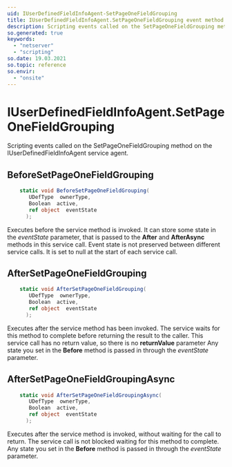 ```yaml
---
uid: IUserDefinedFieldInfoAgent-SetPageOneFieldGrouping
title: IUserDefinedFieldInfoAgent.SetPageOneFieldGrouping event method
description: Scripting events called on the SetPageOneFieldGrouping method on the IUserDefinedFieldInfoAgent service agent.
so.generated: true
keywords:
  - "netserver"
  - "scripting"
so.date: 19.03.2021
so.topic: reference
so.envir:
  - "onsite"
---
```

# IUserDefinedFieldInfoAgent.SetPageOneFieldGrouping

Scripting events called on the <see cref='M:SuperOffice.CRM.Services.IUserDefinedFieldInfoAgent.SetPageOneFieldGrouping'>SetPageOneFieldGrouping</see> method on the <see cref='IUserDefinedFieldInfoAgent'>IUserDefinedFieldInfoAgent</see>  service agent.

## BeforeSetPageOneFieldGrouping
```cs
    static void BeforeSetPageOneFieldGrouping(
       UDefType  ownerType,
       Boolean  active,
       ref object  eventState
      );
```
Executes before the service method is invoked.
It can store some state in the *eventState* parameter, that is passed to the **After** and **AfterAsync** methods in this service call.
Event state is not preserved between different service calls. It is set to null at the start of each service call.
## AfterSetPageOneFieldGrouping
```cs
    static void AfterSetPageOneFieldGrouping(
       UDefType  ownerType,
       Boolean  active,
       ref object  eventState
      );
```
Executes after the service method has been invoked. The service waits for this method to complete before returning the result to the caller.
This service call has no return value, so there is no **returnValue** parameter
Any state you set in the **Before** method is passed in through the *eventState* parameter.
## AfterSetPageOneFieldGroupingAsync
```cs
    static void AfterSetPageOneFieldGroupingAsync(
       UDefType  ownerType,
       Boolean  active,
       ref object  eventState
      );
```
Executes after the service method is invoked, without waiting for the call to return.
The service call is not blocked waiting for this method to complete.
Any state you set in the **Before** method is passed in through the *eventState* parameter.

